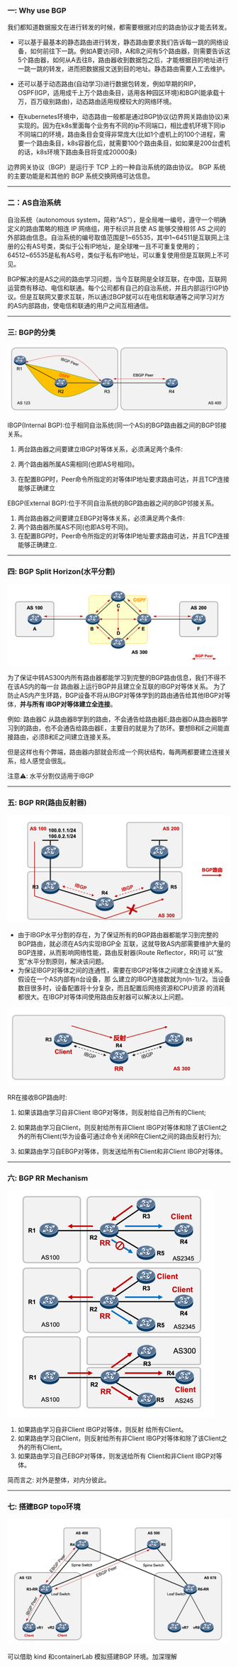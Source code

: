 ### 一: Why use BGP 

我们都知道数据报文在进行转发的时候，都需要根据对应的路由协议才能去转发。

- 可以基于最基本的静态路由进行转发，静态路由要求我们告诉每一跳的网络设备，如何前往下一跳。例如A要访问B，A和B之间有5个路由器，则需要告诉这5个路由器，如何从A去往B，路由器收到数据包之后，才能根据目的地址进行一跳一跳的转发，进而把数据报文送到目的地址。静态路由需要人工去维护。

- 还可以基于动态路由(自动学习)进行数据包转发，例如早期的RIP，OSPF(IGP，适用成千上万个路由条目，适用各种园区环境)和BGP(能承载十万，百万级别路由)，动态路由适用规模较大的网络环境。
- 在kubernetes环境中，动态路由一般都是通过BGP协议(边界网关路由协议)来实现的。因为在k8s里面每个业务有不同的ip不同端口，相比虚机环境下同ip不同端口的环境，路由条目会变得非常庞大(比如1个虚机上的100个进程，需要一个路由条目，k8s容器化后，就需要100个路由条目，如如果是200台虚机的话，k8s环境下路由条目将变成20000条)

边界网关协议（BGP）是运行于 TCP 上的一种自治系统的路由协议。 BGP 系统的主要功能是和其他的 BGP 系统交换网络可达信息。

---



### 二：AS自治系统

自治系统（autonomous system，简称“AS”），是全局唯一编号，遵守一个明确定义的路由策略的相连 IP 网络组，用于标识并且使 AS 能够交换相邻 AS 之间的外部路由信息。自治系统的编号取值范围是1~65535，其中1~64511是互联网上注册的公有AS号类，类似于公有IP地址，是全球唯一且不可重复使用的；64512~65535是私有AS号，类似于私有IP地址，可以重复使用但是互联网上不可见。

BGP解决的是AS之间的路由学习问题，当今互联网是全球互联，在中国，互联网运营商有移动、电信和联通。每个公司都有自己的自治系统，并且内部运行IGP协议。但是互联网又要求互联，所以通过BGP就可以在电信和联通等之间学习对方的AS内部路由，使电信和联通的用户之间互相通信。

---



### 三: BGP的分类

![image-20230719013151860](./assets/image-20230719013151860.png)

IBGP(Internal BGP):位于相同自治系统(同一个AS)的BGP路由器之间的BGP邻接关系。

1.  两台路由器之间要建立IBGP对等体关系，必须满足两个条件:

2.  两个路由器所属AS需相同(也即AS号相同)。

3.  在配置BGP时，Peer命令所指定的对等体IP地址要求路由可达，并且TCP连接能够正确建立 

   

EBGP(External BGP):位于不同自治系统的BGP路由器之间的BGP邻接关系。

1.  两台路由器之间要建立EBGP对等体关系，必须满足两个条件:
2.  两个路由器所属AS不同(也即AS号不同)。
3.  在配置BGP时，Peer命令所指定的对等体IP地址要求路由可达，并且TCP连接能够正确建立.



---



### 四: BGP Split Horizon(水平分割)

![image-20230719013039490](./assets/image-20230719013039490.png) 

为了保证中转AS300内所有路由器都能学习到完整的BGP路由信息，我们不得不在该AS内的每一台 路由器上运行BGP并且建立全互联的IBGP对等体关系。 为了防止AS内产生环路，BGP设备不将从IBGP对等体学到的路由通告给其他IBGP对等体，**并与所有 IBGP对等体建立全连接**。

例如: 路由器C 从路由器B学到的路由，不会通告给路由器E;路由器D从路由器B学习到的路由，也不会通告给路由器E，主要目的就是为了防环。要想B和E之间能直接路由，必须B和E之间建立连接关系。

但是这样也有个弊端，路由器内部就会形成一个网状结构，每两两都要建立连接关系，给人感觉会很乱。

注意⚠️: 水平分割仅适用于IBGP

---



### 五: BGP RR(路由反射器)

![image-20230719013119673](./assets/image-20230719013119673.png) 

- 由于IBGP水平分割的存在，为了保证所有的BGP路由器都能学习到完整的BGP路由，就必须在AS内实现IBGP全 互联，这就导致AS内部需要维护大量的BGP连接，从而影响网络性能，路由反射器(Route Reflector，RR)可 以“放宽”水平分割原则，解决该问题。
- 为保证IBGP对等体之间的连通性，需要在IBGP对等体之间建立全连接关系。假设在一个AS内部有n台设备，那 么建立的IBGP连接数就为n(n-1)/2。当设备数目很多时，设备配置将十分复杂，而且配置后网络资源和CPU资源 的消耗都很大。在IBGP对等体间使用路由反射器可以解决以上问题。



![image-20230719005842191](./assets/image-20230719005842191.png)

RR在接收BGP路由时:

1. 如果该路由学习自非Client IBGP对等体，则反射给自己所有的Client;
2. 如果路由学习自Client，则反射给所有非Client IBGP对等体和除了该Client之外的所有Client(华为设备可通过命令关闭RR在Client之间的路由反射行为);

3. 如果路由学习自EBGP对等体，则发送给所有Client和非Client IBGP对等体。

---



### 六: BGP RR Mechanism

<img src="./assets/image-20230719010554652.png" alt="image-20230719010554652" style="zoom:50%;" /> 



1. 如果路由学习自非Client IBGP对等体，则反射 给所有Client。
2. 如果路由学习自Client，则反射给所有非Client IBGP对等体和除了该Client之外的所有Client。
3. 如果路由学习自己EBGP对等体，则发送给所有 Client和非Client IBGP对等体。

简而言之: 对外是整体，对内分彼此。

---



### 七: 搭建BGP topo环境

![image-20230719011421357](./assets/image-20230719011421357.png)

可以借助 kind 和containerLab 模拟搭建BGP 环境。加深理解



